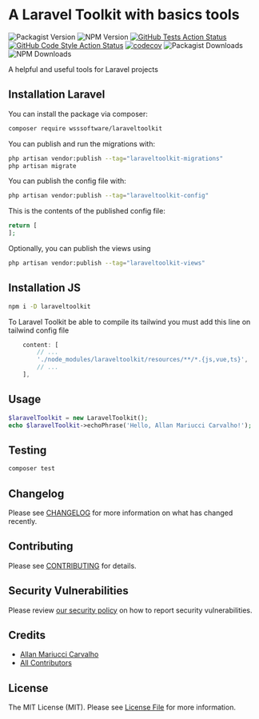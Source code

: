 # A Laravel Toolkit with basics tools

![Packagist Version](https://img.shields.io/packagist/v/wsssoftware/laraveltoolkit)
![NPM Version](https://img.shields.io/npm/v/laraveltoolkit)
[![GitHub Tests Action Status](https://img.shields.io/github/actions/workflow/status/wsssoftware/laraveltoolkit/run-tests.yml?branch=main&label=tests&style=flat-square)](https://github.com/wsssoftware/laraveltoolkit/actions?query=workflow%3Arun-tests+branch%3Amain)
[![GitHub Code Style Action Status](https://img.shields.io/github/actions/workflow/status/wsssoftware/laraveltoolkit/fix-php-code-style-issues.yml?branch=main&label=code%20style&style=flat-square)](https://github.com/wsssoftware/laraveltoolkit/actions?query=workflow%3A"Fix+PHP+code+style+issues"+branch%3Amain)
[![codecov](https://codecov.io/gh/wsssoftware/laraveltoolkit/graph/badge.svg?token=nzaXcoyc3q)](https://codecov.io/gh/wsssoftware/laraveltoolkit)
![Packagist Downloads](https://img.shields.io/packagist/dt/wsssoftware/laraveltoolkit?label=Packagist%20downloads)
![NPM Downloads](https://img.shields.io/npm/d18m/laraveltoolkit?label=NPM%20downloads)

A helpful and useful tools for Laravel projects

## Installation Laravel

You can install the package via composer:

```bash
composer require wsssoftware/laraveltoolkit
```

You can publish and run the migrations with:

```bash
php artisan vendor:publish --tag="laraveltoolkit-migrations"
php artisan migrate
```

You can publish the config file with:

```bash
php artisan vendor:publish --tag="laraveltoolkit-config"
```

This is the contents of the published config file:

```php
return [
];
```

Optionally, you can publish the views using

```bash
php artisan vendor:publish --tag="laraveltoolkit-views"
```

## Installation JS

```bash
npm i -D laraveltoolkit
```

To Laravel Toolkit be able to compile its tailwind you must add this line on tailwind config file

```js
    content: [
        // ...
        './node_modules/laraveltoolkit/resources/**/*.{js,vue,ts}',
        // ...
    ],
```

## Usage

```php
$laravelToolkit = new LaravelToolkit();
echo $laravelToolkit->echoPhrase('Hello, Allan Mariucci Carvalho!');
```

## Testing

```bash
composer test
```

## Changelog

Please see [CHANGELOG](CHANGELOG.md) for more information on what has changed recently.

## Contributing

Please see [CONTRIBUTING](CONTRIBUTING.md) for details.

## Security Vulnerabilities

Please review [our security policy](../../security/policy) on how to report security vulnerabilities.

## Credits

- [Allan Mariucci Carvalho](https://github.com/wsssoftware)
- [All Contributors](../../contributors)

## License

The MIT License (MIT). Please see [License File](LICENSE.md) for more information.

